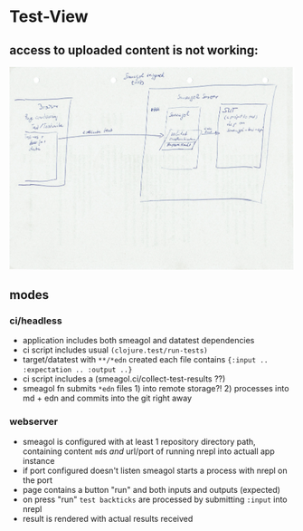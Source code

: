 # Test-View

## access to uploaded content is not working:
![example](content/uploads/SmeagolDrivenTests.jpg)

## modes

### ci/headless

- application includes both smeagol and datatest dependencies
- ci script includes usual `(clojure.test/run-tests)`
- target/datatest with `**/*edn` created each file contains `{:input .. :expectation .. :output ..}`
- ci script includes a (smeagol.ci/collect-test-results ??)
- smeagol fn submits `*edn` files 1) into remote storage?! 2) processes into md + edn and commits into the git right away

### webserver

- smeagol is configured with at least 1 repository directory path, containing content `md`s *and* url/port of running nrepl into actuall app instance
- if port configured doesn't listen smeagol starts a process with nrepl on the port
- page contains a button "run" and both inputs and outputs (expected)
- on press "run" ```test backticks```  are processed by submitting `:input` into nrepl
- result is rendered with actual results received